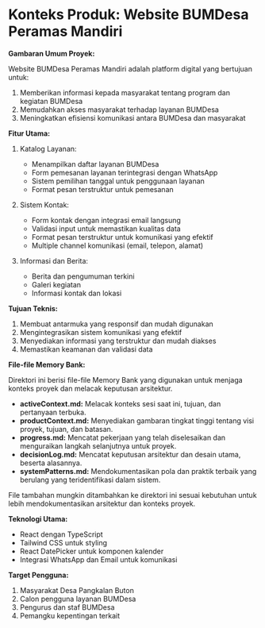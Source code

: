 # Konteks Produk: Website BUMDesa Peramas Mandiri

**Gambaran Umum Proyek:**

Website BUMDesa Peramas Mandiri adalah platform digital yang bertujuan untuk:
1. Memberikan informasi kepada masyarakat tentang program dan kegiatan BUMDesa
2. Memudahkan akses masyarakat terhadap layanan BUMDesa
3. Meningkatkan efisiensi komunikasi antara BUMDesa dan masyarakat

**Fitur Utama:**

1. Katalog Layanan:
   - Menampilkan daftar layanan BUMDesa
   - Form pemesanan layanan terintegrasi dengan WhatsApp
   - Sistem pemilihan tanggal untuk penggunaan layanan
   - Format pesan terstruktur untuk pemesanan

2. Sistem Kontak:
   - Form kontak dengan integrasi email langsung
   - Validasi input untuk memastikan kualitas data
   - Format pesan terstruktur untuk komunikasi yang efektif
   - Multiple channel komunikasi (email, telepon, alamat)

3. Informasi dan Berita:
   - Berita dan pengumuman terkini
   - Galeri kegiatan
   - Informasi kontak dan lokasi

**Tujuan Teknis:**
1. Membuat antarmuka yang responsif dan mudah digunakan
2. Mengintegrasikan sistem komunikasi yang efektif
3. Menyediakan informasi yang terstruktur dan mudah diakses
4. Memastikan keamanan dan validasi data

**File-file Memory Bank:**

Direktori ini berisi file-file Memory Bank yang digunakan untuk menjaga konteks proyek dan melacak keputusan arsitektur.

- **activeContext.md:**  Melacak konteks sesi saat ini, tujuan, dan pertanyaan terbuka.
- **productContext.md:**  Menyediakan gambaran tingkat tinggi tentang visi proyek, tujuan, dan batasan.
- **progress.md:**  Mencatat pekerjaan yang telah diselesaikan dan menguraikan langkah selanjutnya untuk proyek.
- **decisionLog.md:**  Mencatat keputusan arsitektur dan desain utama, beserta alasannya.
- **systemPatterns.md:** Mendokumentasikan pola dan praktik terbaik yang berulang yang teridentifikasi dalam sistem.

File tambahan mungkin ditambahkan ke direktori ini sesuai kebutuhan untuk lebih mendokumentasikan arsitektur dan konteks proyek.

**Teknologi Utama:**
- React dengan TypeScript
- Tailwind CSS untuk styling
- React DatePicker untuk komponen kalender
- Integrasi WhatsApp dan Email untuk komunikasi

**Target Pengguna:**
1. Masyarakat Desa Pangkalan Buton
2. Calon pengguna layanan BUMDesa
3. Pengurus dan staf BUMDesa
4. Pemangku kepentingan terkait